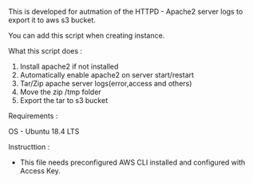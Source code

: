 This is developed for autmation of the HTTPD - Apache2 server logs to export it to aws s3 bucket.

You can add this script when creating instance.

What this script does :
1. Install apache2 if not installed
2. Automatically enable apache2 on server start/restart
3. Tar/Zip apache server logs(error,access and others)
4. Move the zip /tmp folder
5. Export the tar to s3 bucket

Requirements :

OS - Ubuntu 18.4 LTS

Instructtion :

- This file needs preconfigured AWS CLI installed and configured with Access Key.
